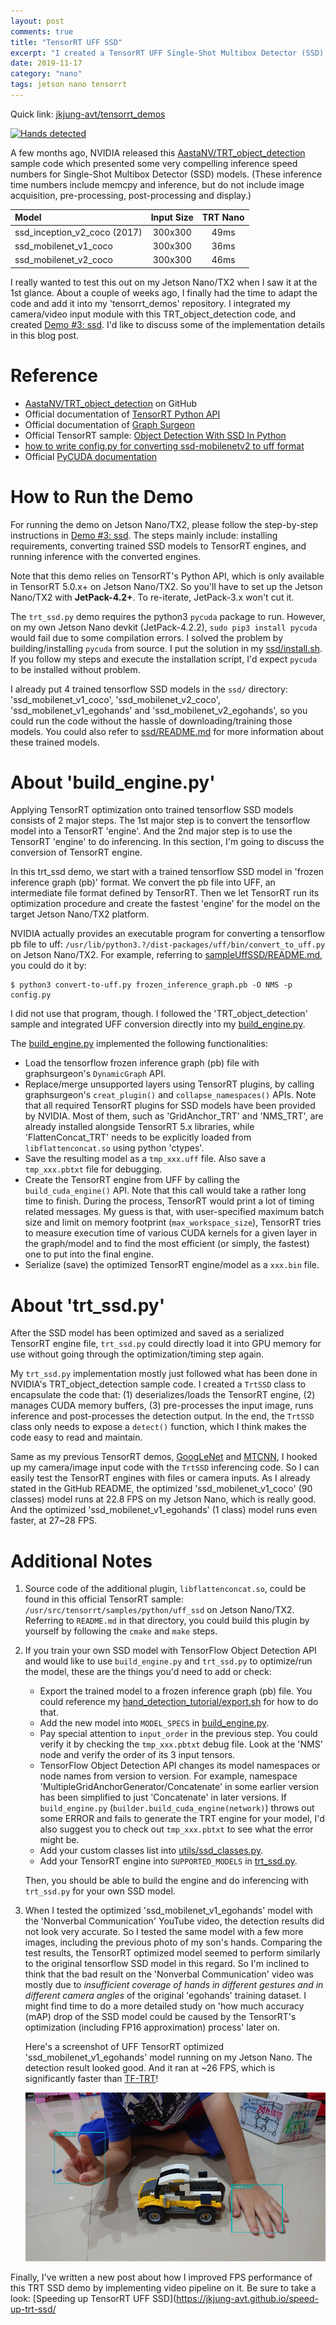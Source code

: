 ```yaml
---
layout: post
comments: true
title: "TensorRT UFF SSD"
excerpt: "I created a TensorRT UFF Single-Shot Multibox Detector (SSD) demo based on NVIDIA's sample code.  It runs extremely fast on Jetson Nano/TX2."
date: 2019-11-17
category: "nano"
tags: jetson nano tensorrt
---
```


Quick link: [jkjung-avt/tensorrt_demos](https://github.com/jkjung-avt/tensorrt_demos)

[![Hands detected](https://raw.githubusercontent.com/jkjung-avt/tensorrt_demos/master/doc/hands.png)](https://youtu.be/3ieN5BBdDF0)

A few months ago, NVIDIA released this [AastaNV/TRT_object_detection](https://github.com/AastaNV/TRT_object_detection) sample code which presented some very compelling inference speed numbers for Single-Shot Multibox Detector (SSD) models.  (These inference time numbers include memcpy and inference, but do not include image acquisition, pre-processing, post-processing and display.) 

|            Model             | Input Size | TRT Nano |
|:-----------------------------|:----------:|:--------:|
| ssd_inception_v2_coco (2017) |   300x300  |   49ms   |
| ssd_mobilenet_v1_coco        |   300x300  |   36ms   |
| ssd_mobilenet_v2_coco        |   300x300  |   46ms   |

I really wanted to test this out on my Jetson Nano/TX2 when I saw it at the 1st glance.  About a couple of weeks ago, I finally had the time to adapt the code and add it into my 'tensorrt_demos' repository.  I integrated my camera/video input module with this TRT_object_detection code, and created [Demo #3: ssd](https://github.com/jkjung-avt/tensorrt_demos#ssd).  I'd like to discuss some of the implementation details in this blog post.

# Reference

* [AastaNV/TRT_object_detection](https://github.com/AastaNV/TRT_object_detection) on GitHub
* Official documentation of [TensorRT Python API](https://docs.nvidia.com/deeplearning/sdk/tensorrt-api/python_api/)
* Official documentation of [Graph Surgeon](https://docs.nvidia.com/deeplearning/sdk/tensorrt-api/python_api/graphsurgeon/graphsurgeon.html)
* Official TensorRT sample: [Object Detection With SSD In Python](https://docs.nvidia.com/deeplearning/sdk/tensorrt-sample-support-guide/index.html#uff_ssd)
* [how to write config.py for converting ssd-mobilenetv2 to uff format](https://devtalk.nvidia.com/default/topic/1050465/jetson-nano/how-to-write-config-py-for-converting-ssd-mobilenetv2-to-uff-format/post/5333033/#5333033)
* Official [PyCUDA documentation](https://documen.tician.de/pycuda/)

# How to Run the Demo

For running the demo on Jetson Nano/TX2, please follow the step-by-step instructions in [Demo #3: ssd](https://github.com/jkjung-avt/tensorrt_demos#ssd).  The steps mainly include: installing requirements, converting trained SSD models to TensorRT engines, and running inference with the converted engines.

Note that this demo relies on TensorRT's Python API, which is only available in TensorRT 5.0.x+ on Jetson Nano/TX2.  So you'll have to set up the Jetson Nano/TX2 with **JetPack-4.2+**.  To re-iterate, JetPack-3.x won't cut it.

The `trt_ssd.py` demo requires the python3 `pycuda` package to run.  However, on my own Jetson Nano devkit (JetPack-4.2.2), `sudo pip3 install pycuda` would fail due to some compilation errors.  I solved the problem by building/installing `pycuda` from source.  I put the solution in my [ssd/install.sh](https://github.com/jkjung-avt/tensorrt_demos/blob/master/ssd/install.sh).  If you follow my steps and execute the installation script, I'd expect `pycuda` to be installed without problem.

I already put 4 trained tensorflow SSD models in the `ssd/` directory: 'ssd_mobilenet_v1_coco', 'ssd_mobilenet_v2_coco', 'ssd_mobilenet_v1_egohands' and 'ssd_mobilenet_v2_egohands', so you could run the code without the hassle of downloading/training those models.  You could also refer to [ssd/README.md](https://github.com/jkjung-avt/tensorrt_demos/blob/master/ssd/README.md) for more information about these trained models.

# About 'build_engine.py'

Applying TensorRT optimization onto trained tensorflow SSD models consists of 2 major steps.  The 1st major step is to convert the tensorflow model into a TensorRT 'engine'.  And the 2nd major step is to use the TensorRT 'engine' to do inferencing.  In this section, I'm going to discuss the conversion of TensorRT engine.

In this trt_ssd demo, we start with a trained tensorflow SSD model in 'frozen inference graph (pb)' format.  We convert the pb file into UFF, an intermediate file format defined by TensorRT.  Then we let TensorRT run its optimization procedure and create the fastest 'engine' for the model on the target Jetson Nano/TX2 platform.

NVIDIA actually provides an executable program for converting a tensorflow pb file to uff: `/usr/lib/python3.?/dist-packages/uff/bin/convert_to_uff.py` on Jetson Nano/TX2.  For example, referring to [sampleUffSSD/README.md](https://github.com/NVIDIA/TensorRT/tree/release/6.0/samples/opensource/sampleUffSSD), you could do it by:

```shell
$ python3 convert-to-uff.py frozen_inference_graph.pb -O NMS -p config.py
```

I did not use that program, though.  I followed the 'TRT_object_detection' sample and integrated UFF conversion directly into my [build_engine.py](https://github.com/jkjung-avt/tensorrt_demos/blob/master/ssd/build_engine.py).

The [build_engine.py](https://github.com/jkjung-avt/tensorrt_demos/blob/master/ssd/build_engine.py) implemented the following functionalities:

* Load the tensorflow frozen inference graph (pb) file with graphsurgeon's `DynamicGraph` API.
* Replace/merge unsupported layers using TensorRT plugins, by calling graphsurgeon's `creat_plugin()` and `collapse_namespaces()` APIs.  Note that all required TensorRT plugins for SSD models have been provided by NVIDIA.  Most of them, such as 'GridAnchor_TRT' and 'NMS_TRT', are already installed alongside TensorRT 5.x libraries, while 'FlattenConcat_TRT' needs to be explicitly loaded from `libflattenconcat.so` using python 'ctypes'.
* Save the resulting model as a `tmp_xxx.uff` file.  Also save a `tmp_xxx.pbtxt` file for debugging.
* Create the TensorRT engine from UFF by calling the `build_cuda_engine()` API.  Note that this call would take a rather long time to finish.  During the process, TensorRT would print a lot of timing related messages.  My guess is that, with user-specified maximum batch size and limit on memory footprint (`max_workspace_size`), TensorRT tries to measure execution time of various CUDA kernels for a given layer in the graph/model and to find the most efficient (or simply, the fastest) one to put into the final engine.
* Serialize (save) the optimized TensorRT engine/model as a `xxx.bin` file.

# About 'trt_ssd.py'

After the SSD model has been optimized and saved as a serialized TensorRT engine file, `trt_ssd.py` could directly load it into GPU memory for use without going through the optimization/timing step again.

My `trt_ssd.py` implementation mostly just followed what has been done in NVIDIA's TRT_object_detection sample code.  I created a `TrtSSD` class to encapsulate the code that: (1) deserializes/loads the TensorRT engine, (2) manages CUDA memory buffers, (3) pre-processes the input image, runs inference and post-processes the detection output.  In the end, the `TrtSSD` class only needs to expose a `detect()` function, which I think makes the code easy to read and maintain.

Same as my previous TensorRT demos, [GoogLeNet](https://jkjung-avt.github.io/tensorrt-googlenet/) and [MTCNN](https://jkjung-avt.github.io/tensorrt-mtcnn/), I hooked up my camera/image input code with the `TrtSSD` inferencing code.  So I can easily test the TensorRT engines with files or camera inputs.  As I already stated in the GitHub README, the optimized 'ssd_mobilenet_v1_coco' (90 classes) model runs at 22.8 FPS on my Jetson Nano, which is really good.  And the optimized 'ssd_mobilenet_v1_egohands' (1 class) model runs even faster, at 27~28 FPS.

# Additional Notes

1. Source code of the additional plugin, `libflattenconcat.so`, could be found in this official TensorRT sample: `/usr/src/tensorrt/samples/python/uff_ssd` on Jetson Nano/TX2.  Referring to `README.md` in that directory, you could build this plugin by yourself by following the `cmake` and `make` steps.

2. If you train your own SSD model with TensorFlow Object Detection API and would like to use `build_engine.py` and `trt_ssd.py` to optimize/run the model, these are the things you'd need to add or check:

   * Export the trained model to a frozen inference graph (pb) file.  You could reference my [hand_detection_tutorial/export.sh](https://github.com/jkjung-avt/hand-detection-tutorial/blob/master/export.sh) for how to do that.
   * Add the new model into `MODEL_SPECS` in [build_engine.py](https://github.com/jkjung-avt/tensorrt_demos/blob/master/ssd/build_engine.py).
   * Pay special attention to `input_order` in the previous step.  You could verify it by checking the `tmp_xxx.pbtxt` debug file.  Look at the 'NMS' node and verify the order of its 3 input tensors.
   * TensorFlow Object Detection API changes its model namespaces or node names from version to version.  For example, namespace 'MultipleGridAnchorGenerator/Concatenate' in some earlier version has been simplified to just 'Concatenate' in later versions.  If `build_engine.py` (`builder.build_cuda_engine(network)`) throws out some ERROR and fails to generate the TRT engine for your model, I'd also suggest you to check out `tmp_xxx.pbtxt` to see what the error might be.
   * Add your custom classes list into [utils/ssd_classes.py](https://github.com/jkjung-avt/tensorrt_demos/blob/master/utils/ssd_classes.py).
   * Add your TensorRT engine into `SUPPORTED_MODELS` in [trt_ssd.py](https://github.com/jkjung-avt/tensorrt_demos/blob/master/trt_ssd.py).

   Then, you should be able to build the engine and do inferencing with `trt_ssd.py` for your own SSD model.

3. When I tested the optimized 'ssd_mobilenet_v1_egohands' model with the 'Nonverbal Communication' YouTube video, the detection results did not look very accurate.  So I tested the same model with a few more images, including the previous photo of my son's hands.  Comparing the test results, the TensorRT optimized model seemed to perform similarly to the original tensorflow SSD model in this regard.  So I'm inclined to think that the bad result on the 'Nonverbal Communication' video was mostly due to *insufficient coverage of hands in different gestures and in different camera angles* of the original 'egohands' training dataset.  I might find time to do a more detailed study on 'how much accuracy (mAP) drop of the SSD model could be caused by the TensorRT's optimization (including FP16 approximation) process' later on.

   Here's a screenshot of UFF TensorRT optimized 'ssd_mobilenet_v1_egohands' model running on my Jetson Nano.  The detection result looked good.  And it ran at ~26 FPS, which is significantly faster than [TF-TRT](https://jkjung-avt.github.io/tf-trt-on-nano/)!

   ![JK son's hands detected by TensorRT optimized ssd_mobilenet_v1_egohands model](/assets/2019-11-17-tensorrt-ssd/sons_hands.png)

Finally, I've written a new post about how I improved FPS performance of this TRT SSD demo by implementing video pipeline on it.  Be sure to take a look: [Speeding up TensorRT UFF SSD](https://jkjung-avt.github.io/speed-up-trt-ssd/
